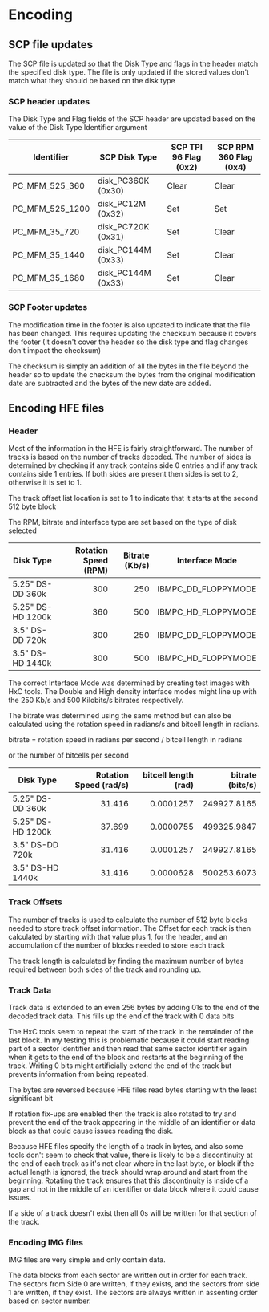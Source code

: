 # Encoding

## SCP file updates

The SCP file is updated so that the Disk Type and flags in the header match the specified disk type. The file is only updated if the
stored values don't match what they should be based on the disk type

### SCP header updates

The Disk Type and Flag fields of the SCP header are updated based on the value of the Disk Type Identifier argument

| Identifier | SCP Disk Type | SCP TPI 96 Flag (0x2) | SCP RPM 360 Flag (0x4) |
| ---------- | ------------- | --------------------- | ---------------------- |
| PC_MFM_525_360  | disk_PC360K (0x30) | Clear | Clear |
| PC_MFM_525_1200 | disk_PC12M (0x32) | Set | Set |
| PC_MFM_35_720   | disk_PC720K (0x31) | Set | Clear |
| PC_MFM_35_1440 | disk_PC144M (0x33) | Set | Clear |
| PC_MFM_35_1680 | disk_PC144M (0x33) | Set | Clear |

### SCP Footer updates

The modification time in the footer is also updated to indicate that the file has been changed. This requires updating the checksum
because it covers the footer (It doesn't cover the header so the disk type and flag changes don't impact the checksum)

The checksum is simply an addition of all the bytes in the file beyond the header so to update the checksum the bytes from the original
modification date are subtracted and the bytes of the new date are added.

## Encoding HFE files

### Header

Most of the information in the HFE is fairly straightforward. The number of tracks is based on the number of tracks decoded.
The number of sides is determined by checking if any track contains side 0 entries and if any track contains side 1 entries.
If both sides are present then sides is set to 2, otherwise it is set to 1.

The track offset list location is set to 1 to indicate that it starts at the second 512 byte block

The RPM, bitrate and interface type are set based on the type of disk selected

| Disk Type | Rotation Speed (RPM) | Bitrate (Kb/s) | Interface Mode |
| --- | ---: |  ---: | --- |
| 5.25" DS-DD 360k | 300 | 250 | IBMPC_DD_FLOPPYMODE |
| 5.25" DS-HD 1200k | 360 | 500 | IBMPC_HD_FLOPPYMODE  |
| 3.5" DS-DD 720k | 300 | 250 | IBMPC_DD_FLOPPYMODE |
| 3.5" DS-HD 1440k | 300 | 500 | IBMPC_HD_FLOPPYMODE |

The correct Interface Mode was determined by creating test images with HxC tools. The Double and High density interface modes might line up
with the 250 Kb/s and 500 Kilobits/s bitrates respectively.

The bitrate was determined using the same method but can also be calculated using the rotation speed in radians/s
and bitcell length in radians.

bitrate = rotation speed in radians per second / bitcell length in radians

or the number of bitcells per second

| Disk Type | Rotation Speed (rad/s) | bitcell length (rad) | bitrate (bits/s) |
| --- | ---: |  ---: |  ---: |
| 5.25" DS-DD 360k | 31.416 | 0.0001257 | 249927.8165 |
| 5.25" DS-HD 1200k | 37.699 | 0.0000755 | 499325.9847 |
| 3.5" DS-DD 720k | 31.416 | 0.0001257 | 249927.8165 |
| 3.5" DS-HD 1440k | 31.416 | 0.0000628 | 500253.6073 |

### Track Offsets

The number of tracks is used to calculate the number of 512 byte blocks needed to store track offset information. The Offset for each
track is then calculated by starting with that value plus 1, for the header, and an accumulation of the number of blocks needed to store
each track

The track length is calculated by finding the maximum number of bytes required between both sides of the track and rounding up.

### Track Data

Track data is extended to an even 256 bytes by adding 01s to the end of the decoded track data. This fills up the end of the track with 0 data bits

The HxC tools seem to repeat the start of the track in the remainder of the last block. In my testing this is problematic because it could
start reading part of a sector identifier and then read that same sector identifier again when it gets to the end of the block and restarts
at the beginning of the track. Writing 0 bits might artificially extend the end of the track but prevents information from being repeated.

The bytes are reversed because HFE files read bytes starting with the least significant bit

If rotation fix-ups are enabled then the track is also rotated to try and prevent the end of the track appearing in the middle of an identifier
or data block as that could cause issues reading the disk. 

Because HFE files specify the length of a track in bytes, and also some tools don't seem to check that value, there is likely to
be a discontinuity at the end of each track as it's not clear where in the last byte, or block if the actual length is ignored, the
track should wrap around and start from the beginning. Rotating the track ensures that this discontinuity is inside of a gap and not
in the middle of an identifier or data block where it could cause issues.

If a side of a track doesn't exist then all 0s will be written for that section of the track.

### Encoding IMG files

IMG files are very simple and only contain data.

The data blocks from each sector are written out in order for each track. The sectors from Side 0 are written, if they exists,
and the sectors from side 1 are written, if they exist. The sectors are always written in assenting order based on sector number.